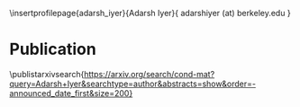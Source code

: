 \insertprofilepage{adarsh_iyer}{Adarsh Iyer}{ adarshiyer (at) berkeley.edu }

# Publication

\publistarxivsearch{https://arxiv.org/search/cond-mat?query=Adarsh+Iyer&searchtype=author&abstracts=show&order=-announced_date_first&size=200}

